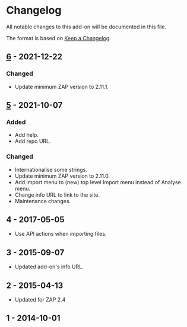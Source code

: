 # Changelog
All notable changes to this add-on will be documented in this file.

The format is based on [Keep a Changelog](https://keepachangelog.com/en/1.0.0/).

## [6] - 2021-12-22
### Changed
- Update minimum ZAP version to 2.11.1.

## [5] - 2021-10-07
### Added
- Add help.
- Add repo URL.

### Changed
- Internationalise some strings.
- Update minimum ZAP version to 2.11.0.
- Add import menu to (new) top level Import menu instead of Analyse menu.
- Change info URL to link to the site.
- Maintenance changes.

## 4 - 2017-05-05

- Use API actions when importing files.

## 3 - 2015-09-07

- Updated add-on's info URL.

## 2 - 2015-04-13

- Updated for ZAP 2.4

## 1 - 2014-10-01



[6]: https://github.com/zaproxy/zap-extensions/releases/importLogFiles-v6
[5]: https://github.com/zaproxy/zap-extensions/releases/importLogFiles-v5
